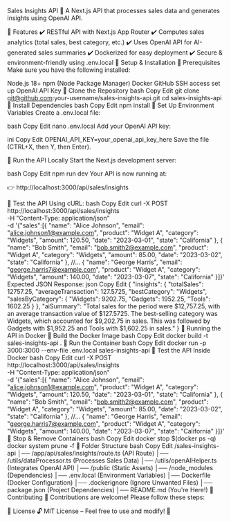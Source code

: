 Sales Insights API 🚀
A Next.js API that processes sales data and generates insights using OpenAI API.

📌 Features
✔️ RESTful API with Next.js App Router
✔️ Computes sales analytics (total sales, best category, etc.)
✔️ Uses OpenAI API for AI-generated sales summaries
✔️ Dockerized for easy deployment
✔️ Secure & environment-friendly using .env.local
📌 Setup & Installation
🔹 Prerequisites
Make sure you have the following installed:

Node.js 18+
npm (Node Package Manager)
Docker
GitHub SSH access set up
OpenAI API Key
🔹 Clone the Repository
bash
Copy
Edit
git clone git@github.com:your-username/sales-insights-api.git
cd sales-insights-api
🔹 Install Dependencies
bash
Copy
Edit
npm install
🔹 Set Up Environment Variables
Create a .env.local file:

bash
Copy
Edit
nano .env.local
Add your OpenAI API key:

ini
Copy
Edit
OPENAI_API_KEY=your_openai_api_key_here
Save the file (CTRL+X, then Y, then Enter).

📌 Run the API Locally
Start the Next.js development server:

bash
Copy
Edit
npm run dev
Your API is now running at:

👉 http://localhost:3000/api/sales/insights

🧪 Test the API
Using cURL:
bash
Copy
Edit
curl -X POST http://localhost:3000/api/sales/insights \
  -H "Content-Type: application/json" \
  -d '{"sales":[{
    "name": "Alice Johnson",
    "email": "alice.johnson1@example.com",
    "product": "Widget A",
    "category": "Widgets",
    "amount": 120.50,
    "date": "2023-03-01",
    "state": "California"
  },
  {
    "name": "Bob Smith",
    "email": "bob.smith2@example.com",
    "product": "Widget A",
    "category": "Widgets",
    "amount": 85.00,
    "date": "2023-03-02",
    "state": "California"
  },
  //...
  {
    "name": "George Harris",
    "email": "george.harris7@example.com",
    "product": "Widget A",
    "category": "Widgets",
    "amount": 140.00,
    "date": "2023-03-07",
    "state": "California"
  }]}'
Expected JSON Response:
json
Copy
Edit
{
    "insights": {
        "totalSales": 12757.25,
        "averageTransaction": 127.5725,
        "bestCategory": "Widgets",
        "salesByCategory": {
            "Widgets": 9202.75,
            "Gadgets": 1952.25,
            "Tools": 1602.25
        }
    },
    "aiSummary": "Total sales for the period were $12,757.25, with an average transaction value of $127.5725. The best-selling category was Widgets, which accounted for $9,202.75 in sales. This was followed by Gadgets with $1,952.25 and Tools with $1,602.25 in sales."
}
📌 Running the API in Docker
🔹 Build the Docker Image
bash
Copy
Edit
docker build -t sales-insights-api .
🔹 Run the Container
bash
Copy
Edit
docker run -p 3000:3000 --env-file .env.local sales-insights-api
🔹 Test the API Inside Docker
bash
Copy
Edit
curl -X POST http://localhost:3000/api/sales/insights \
  -H "Content-Type: application/json" \
  -d '{"sales":[{
    "name": "Alice Johnson",
    "email": "alice.johnson1@example.com",
    "product": "Widget A",
    "category": "Widgets",
    "amount": 120.50,
    "date": "2023-03-01",
    "state": "California"
  },
  {
    "name": "Bob Smith",
    "email": "bob.smith2@example.com",
    "product": "Widget A",
    "category": "Widgets",
    "amount": 85.00,
    "date": "2023-03-02",
    "state": "California"
  },
  //...
  {
    "name": "George Harris",
    "email": "george.harris7@example.com",
    "product": "Widget A",
    "category": "Widgets",
    "amount": 140.00,
    "date": "2023-03-07",
    "state": "California"
  }]}'
🔹 Stop & Remove Containers
bash
Copy
Edit
docker stop $(docker ps -q)
docker system prune -f
📌 Folder Structure
bash
Copy
Edit
/sales-insights-api
│── /app/api/sales/insights/route.ts  (API Route)
│── /utils/dataProcessor.ts  (Processes Sales Data)
│── /utils/openAIHelper.ts  (Integrates OpenAI API)
│── /public  (Static Assets)
│── /node_modules  (Dependencies)
│── .env.local  (Environment Variables)
│── Dockerfile  (Docker Configuration)
│── .dockerignore  (Ignore Unwanted Files)
│── package.json  (Project Dependencies)
│── README.md  (You're Here!)
📌 Contributing
🙌 Contributions are welcome! Please follow these steps:

📌 License
🔓 MIT License – Feel free to use and modify! 🚀